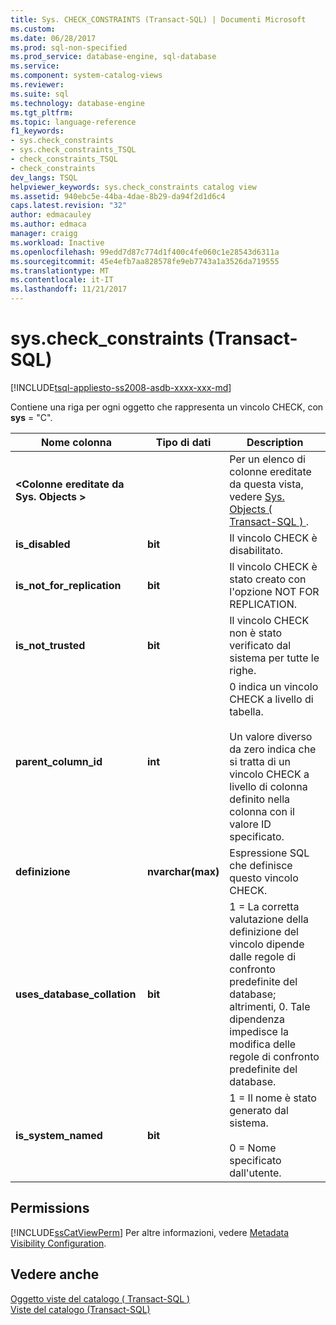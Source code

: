 ```yaml
---
title: Sys. CHECK_CONSTRAINTS (Transact-SQL) | Documenti Microsoft
ms.custom: 
ms.date: 06/28/2017
ms.prod: sql-non-specified
ms.prod_service: database-engine, sql-database
ms.service: 
ms.component: system-catalog-views
ms.reviewer: 
ms.suite: sql
ms.technology: database-engine
ms.tgt_pltfrm: 
ms.topic: language-reference
f1_keywords:
- sys.check_constraints
- sys.check_constraints_TSQL
- check_constraints_TSQL
- check_constraints
dev_langs: TSQL
helpviewer_keywords: sys.check_constraints catalog view
ms.assetid: 940ebc5e-44ba-4dae-8b29-da94f2d1d6c4
caps.latest.revision: "32"
author: edmacauley
ms.author: edmaca
manager: craigg
ms.workload: Inactive
ms.openlocfilehash: 99edd7d87c774d1f400c4fe060c1e28543d6311a
ms.sourcegitcommit: 45e4efb7aa828578fe9eb7743a1a3526da719555
ms.translationtype: MT
ms.contentlocale: it-IT
ms.lasthandoff: 11/21/2017
---
```

# <a name="syscheckconstraints-transact-sql"></a>sys.check_constraints (Transact-SQL)
[!INCLUDE[tsql-appliesto-ss2008-asdb-xxxx-xxx-md](../../includes/tsql-appliesto-ss2008-asdb-xxxx-xxx-md.md)]

  Contiene una riga per ogni oggetto che rappresenta un vincolo CHECK, con **sys** = "C".  
  
|Nome colonna|Tipo di dati|Description|  
|-----------------|---------------|-----------------|  
|**\<Colonne ereditate da Sys. Objects >**||Per un elenco di colonne ereditate da questa vista, vedere [Sys. Objects &#40; Transact-SQL &#41; ](../../relational-databases/system-catalog-views/sys-objects-transact-sql.md).|  
|**is_disabled**|**bit**|Il vincolo CHECK è disabilitato.|  
|**is_not_for_replication**|**bit**|Il vincolo CHECK è stato creato con l'opzione NOT FOR REPLICATION.|  
|**is_not_trusted**|**bit**|Il vincolo CHECK non è stato verificato dal sistema per tutte le righe.|  
|**parent_column_id**|**int**|0 indica un vincolo CHECK a livello di tabella.<br /><br /> Un valore diverso da zero indica che si tratta di un vincolo CHECK a livello di colonna definito nella colonna con il valore ID specificato.|  
|**definizione**|**nvarchar(max)**|Espressione SQL che definisce questo vincolo CHECK.|  
|**uses_database_collation**|**bit**|1 = La corretta valutazione della definizione del vincolo dipende dalle regole di confronto predefinite del database; altrimenti, 0. Tale dipendenza impedisce la modifica delle regole di confronto predefinite del database.|  
|**is_system_named**|**bit**|1 = Il nome è stato generato dal sistema.<br /><br /> 0 = Nome specificato dall'utente.|  
  
## <a name="permissions"></a>Permissions  
 [!INCLUDE[ssCatViewPerm](../../includes/sscatviewperm-md.md)] Per altre informazioni, vedere [Metadata Visibility Configuration](../../relational-databases/security/metadata-visibility-configuration.md).  
  
## <a name="see-also"></a>Vedere anche  
 [Oggetto viste del catalogo &#40; Transact-SQL &#41;](../../relational-databases/system-catalog-views/object-catalog-views-transact-sql.md)   
 [Viste del catalogo &#40;Transact-SQL&#41;](../../relational-databases/system-catalog-views/catalog-views-transact-sql.md)  
  
  
